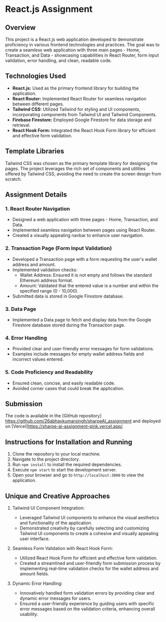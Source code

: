 # React.js Assignment

## Overview

This project is a React.js web application developed to demonstrate proficiency in various frontend technologies and practices. The goal was to create a seamless web application with three main pages - Home, Transaction, and Data - showcasing capabilities in React Router, form input validation, error handling, and clean, readable code.

## Technologies Used

- **React.js:** Used as the primary frontend library for building the application.
- **React Router:** Implemented React Router for seamless navigation between different pages.
- **Tailwind CSS:** Utilized Tailwind for styling and UI components, incorporating components from Tailwind UI and Tailwind Components.
- **Firebase Firestore:** Employed Google Firestore for data storage and retrieval.
- **React Hook Form:** Integrated the React Hook Form library for efficient and effective form validation.

## Template Libraries

Tailwind CSS was chosen as the primary template library for designing the pages. The project leverages the rich set of components and utilities offered by Tailwind CSS, avoiding the need to create the screen design from scratch.

## Assignment Details

### 1. React Router Navigation

- Designed a web application with three pages - Home, Transaction, and Data.
- Implemented seamless navigation between pages using React Router.
- Created a visually appealing navbar to enhance user navigation.

### 2. Transaction Page (Form Input Validation)

- Developed a Transaction page with a form requesting the user's wallet address and amount.
- Implemented validation checks:
  - Wallet Address: Ensured it is not empty and follows the standard Ethereum address format.
  - Amount: Validated that the entered value is a number and within the specified range (0 - 10,000).
- Submitted data is stored in Google Firestore database.

### 3. Data Page

- Implemented a Data page to fetch and display data from the Google Firestore database stored during the Transaction page.

### 4. Error Handling

- Provided clear and user-friendly error messages for form validations.
- Examples include messages for empty wallet address fields and incorrect values entered.

### 5. Code Proficiency and Readability

- Ensured clean, concise, and easily readable code.
- Avoided corner cases that could break the application.

## Submission

The code is available in the [GitHub repository] https://github.com/26abhaykumarsingh/sharpeAI_assignment and deployed on [Vercel]https://sharpe-ai-assignment-pink.vercel.app/.

## Instructions for Installation and Running

1. Clone the repository to your local machine.
2. Navigate to the project directory.
3. Run `npm install` to install the required dependencies.
4. Execute `npm start` to start the development server.
5. Open your browser and go to `http://localhost:3000` to view the application.

## Unique and Creative Approaches

1. Tailwind UI Component Integration:

   - Leveraged Tailwind UI components to enhance the visual aesthetics and functionality of the application.
   - Demonstrated creativity by carefully selecting and customizing Tailwind UI components to create a cohesive and visually appealing user interface.

2. Seamless Form Validation with React Hook Form:

   - Utilized React Hook Form for efficient and effective form validation.
   - Created a streamlined and user-friendly form submission process by implementing real-time validation checks for the wallet address and amount fields.

3. Dynamic Error Handling:

   - Innovatively handled form validation errors by providing clear and dynamic error messages for users.
   - Ensured a user-friendly experience by guiding users with specific error messages based on the validation criteria, enhancing overall usability.
